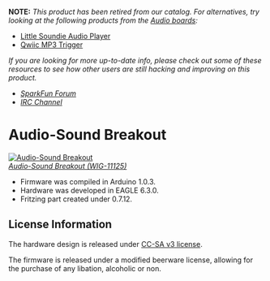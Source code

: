 **NOTE:** *This product has been retired from our catalog. For alternatives, try looking at the following products from the [Audio boards](https://www.sparkfun.com/categories/343):*

* [Little Soundie Audio Player](https://www.sparkfun.com/products/14006)
* [Qwiic MP3 Trigger](https://www.sparkfun.com/products/15165)

*If you are looking for more up-to-date info, please check out some of these resources to see how other users are still hacking and improving on this product.*

* *[SparkFun Forum](https://forum.sparkfun.com/)*
* *[IRC Channel](https://www.sparkfun.com/news/263)*

Audio-Sound Breakout
====================

[![Audio-Sound Breakout](https://dlnmh9ip6v2uc.cloudfront.net/images/products/1/1/1/2/5/11125-01.jpg)  
*Audio-Sound Breakout (WIG-11125)*](https://www.sparkfun.com/products/11125)

* Firmware was compiled in Arduino 1.0.3.
* Hardware was developed in EAGLE 6.3.0.
* Fritzing part created under 0.7.12.



License Information
-------------------
The hardware design is released under [CC-SA v3 license](http://creativecommons.org/licenses/by-sa/3.0/us/).

The firmware is released under a modified beerware license, allowing for the purchase of any libation, alcoholic or non.


